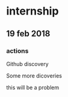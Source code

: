 # internship

## 19 feb 2018

### actions

Github discovery

Some more dicoveries

this will be a problem
